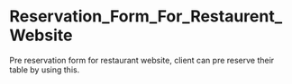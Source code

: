 # Reservation_Form_For_Restaurent_Website
Pre reservation form for restaurant website, client can pre reserve their table by using this.
